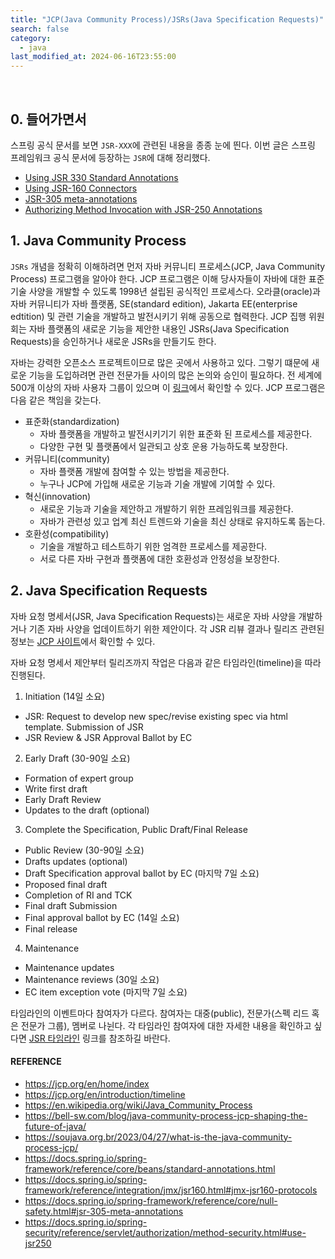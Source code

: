 ```yaml
---
title: "JCP(Java Community Process)/JSRs(Java Specification Requests)"
search: false
category:
  - java
last_modified_at: 2024-06-16T23:55:00
---
```


<br/>

## 0. 들어가면서

스프링 공식 문서를 보면 `JSR-XXX`에 관련된 내용을 종종 눈에 띈다. 이번 글은 스프링 프레임워크 공식 문서에 등장하는 `JSR`에 대해 정리했다. 

- [Using JSR 330 Standard Annotations](https://docs.spring.io/spring-framework/reference/core/beans/standard-annotations.html)
- [Using JSR-160 Connectors](https://docs.spring.io/spring-framework/reference/integration/jmx/jsr160.html#jmx-jsr160-protocols)
- [JSR-305 meta-annotations](https://docs.spring.io/spring-framework/reference/core/null-safety.html#jsr-305-meta-annotations)
- [Authorizing Method Invocation with JSR-250 Annotations](https://docs.spring.io/spring-security/reference/servlet/authorization/method-security.html#use-jsr250)

## 1. Java Community Process

`JSRs` 개념을 정확히 이해하려면 먼저 자바 커뮤니티 프로세스(JCP, Java Community Process) 프로그램을 알아야 한다. JCP 프로그램은 이해 당사자들이 자바에 대한 표준 기술 사양을 개발할 수 있도록 1998년 설립된 공식적인 프로세스다. 오라클(oracle)과 자바 커뮤니티가 자바 플랫폼, SE(standard edition), Jakarta EE(enterprise edtition) 및 관련 기술을 개발하고 발전시키기 위해 공동으로 협력한다. JCP 집행 위원회는 자바 플랫폼의 새로운 기능을 제안한 내용인 JSRs(Java Specification Requests)을 승인하거나 새로운 JSRs을 만들기도 한다. 

자바는 강력한 오픈소스 프로젝트이므로 많은 곳에서 사용하고 있다. 그렇기 떄문에 새로운 기능을 도입하려면 관련 전문가들 사이의 많은 논의와 승인이 필요하다. 전 세계에 500개 이상의 자바 사용자 그룹이 있으며 이 [링크](https://dev.java/community/jugs/)에서 확인할 수 있다. JCP 프로그램은 다음 같은 책임을 갖는다.

- 표준화(standardization)
  - 자바 플랫폼을 개발하고 발전시키기기 위한 표준화 된 프로세스를 제공한다.
  - 다양한 구현 및 플랫폼에서 일관되고 상호 운용 가능하도록 보장한다.
- 커뮤니티(community)
  - 자바 플랫폼 개발에 참여할 수 있는 방법을 제공한다.
  - 누구나 JCP에 가입해 새로운 기능과 기술 개발에 기여할 수 있다.
- 혁신(innovation)
  - 새로운 기능과 기술을 제안하고 개발하기 위한 프레임워크를 제공한다.
  - 자바가 관련성 있고 업계 최신 트렌드와 기술을 최신 상태로 유지하도록 돕는다.
- 호환성(compatibility)
  - 기술을 개발하고 테스트하기 위한 엄격한 프로세스를 제공한다.
  - 서로 다른 자바 구현과 플랫폼에 대한 호환성과 안정성을 보장한다.

## 2. Java Specification Requests

자바 요청 명세서(JSR, Java Specification Requests)는 새로운 자바 사양을 개발하거나 기존 자바 사양을 업데이트하기 위한 제안이다. 각 JSR 리뷰 결과나 릴리즈 관련된 정보는 [JCP 사이트](https://jcp.org/en/home/index)에서 확인할 수 있다.

자바 요청 명세서 제안부터 릴리즈까지 작업은 다음과 같은 타임라인(timeline)을 따라 진행된다.

1. Initiation (14일 소요)
  - JSR: Request to develop new spec/revise existing spec via html template. Submission of JSR
  - JSR Review & JSR Approval Ballot by EC
2. Early Draft (30-90일 소요)
  - Formation of expert group
  - Write first draft
  - Early Draft Review
  - Updates to the draft (optional)
3. Complete the Specification, Public Draft/Final Release
  - Public Review (30-90일 소요)
  - Drafts updates (optional)
  - Draft Specification approval ballot by EC (마지막 7일 소요)
  - Proposed final draft
  - Completion of RI and TCK
  - Final draft Submission
  - Final approval ballot by EC (14일 소요)
  - Final release
4. Maintenance
  - Maintenance updates
  - Maintenance reviews (30일 소요)
  - EC item exception vote (마지막 7일 소요)

타임라인의 이벤트마다 참여자가 다르다. 참여자는 대중(public), 전문가(스펙 리드 혹은 전문가 그룹), 멤버로 나뉜다. 각 타임라인 참여자에 대한 자세한 내용을 확인하고 싶다면 [JSR 타임라인](https://jcp.org/en/introduction/timeline#detailed) 링크를 참조하길 바란다.

#### REFERENCE

- <https://jcp.org/en/home/index>
- <https://jcp.org/en/introduction/timeline>
- <https://en.wikipedia.org/wiki/Java_Community_Process>
- <https://bell-sw.com/blog/java-community-process-jcp-shaping-the-future-of-java/>
- <https://soujava.org.br/2023/04/27/what-is-the-java-community-process-jcp/>
- <https://docs.spring.io/spring-framework/reference/core/beans/standard-annotations.html>
- <https://docs.spring.io/spring-framework/reference/integration/jmx/jsr160.html#jmx-jsr160-protocols>
- <https://docs.spring.io/spring-framework/reference/core/null-safety.html#jsr-305-meta-annotations>
- <https://docs.spring.io/spring-security/reference/servlet/authorization/method-security.html#use-jsr250>
